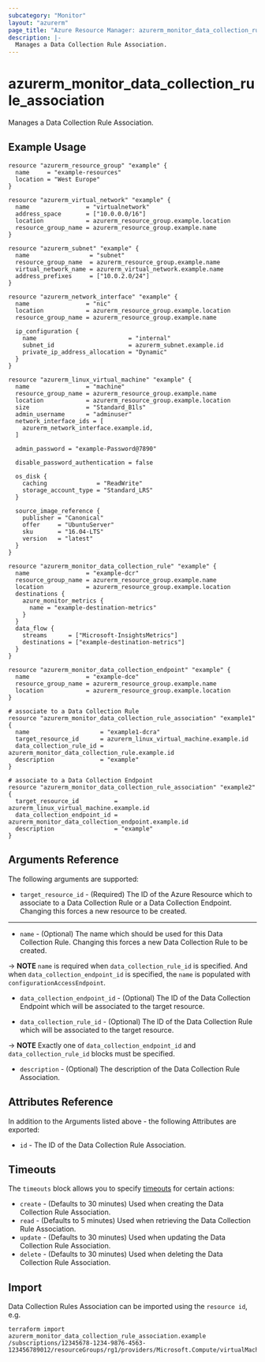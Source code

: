 ```yaml
---
subcategory: "Monitor"
layout: "azurerm"
page_title: "Azure Resource Manager: azurerm_monitor_data_collection_rule_association"
description: |-
  Manages a Data Collection Rule Association.
---
```


# azurerm_monitor_data_collection_rule_association

Manages a Data Collection Rule Association.

## Example Usage

```hcl
resource "azurerm_resource_group" "example" {
  name     = "example-resources"
  location = "West Europe"
}

resource "azurerm_virtual_network" "example" {
  name                = "virtualnetwork"
  address_space       = ["10.0.0.0/16"]
  location            = azurerm_resource_group.example.location
  resource_group_name = azurerm_resource_group.example.name
}

resource "azurerm_subnet" "example" {
  name                 = "subnet"
  resource_group_name  = azurerm_resource_group.example.name
  virtual_network_name = azurerm_virtual_network.example.name
  address_prefixes     = ["10.0.2.0/24"]
}

resource "azurerm_network_interface" "example" {
  name                = "nic"
  location            = azurerm_resource_group.example.location
  resource_group_name = azurerm_resource_group.example.name

  ip_configuration {
    name                          = "internal"
    subnet_id                     = azurerm_subnet.example.id
    private_ip_address_allocation = "Dynamic"
  }
}

resource "azurerm_linux_virtual_machine" "example" {
  name                = "machine"
  resource_group_name = azurerm_resource_group.example.name
  location            = azurerm_resource_group.example.location
  size                = "Standard_B1ls"
  admin_username      = "adminuser"
  network_interface_ids = [
    azurerm_network_interface.example.id,
  ]

  admin_password = "example-Password@7890"

  disable_password_authentication = false

  os_disk {
    caching              = "ReadWrite"
    storage_account_type = "Standard_LRS"
  }

  source_image_reference {
    publisher = "Canonical"
    offer     = "UbuntuServer"
    sku       = "16.04-LTS"
    version   = "latest"
  }
}

resource "azurerm_monitor_data_collection_rule" "example" {
  name                = "example-dcr"
  resource_group_name = azurerm_resource_group.example.name
  location            = azurerm_resource_group.example.location
  destinations {
    azure_monitor_metrics {
      name = "example-destination-metrics"
    }
  }
  data_flow {
    streams      = ["Microsoft-InsightsMetrics"]
    destinations = ["example-destination-metrics"]
  }
}

resource "azurerm_monitor_data_collection_endpoint" "example" {
  name                = "example-dce"
  resource_group_name = azurerm_resource_group.example.name
  location            = azurerm_resource_group.example.location
}

# associate to a Data Collection Rule
resource "azurerm_monitor_data_collection_rule_association" "example1" {
  name                    = "example1-dcra"
  target_resource_id      = azurerm_linux_virtual_machine.example.id
  data_collection_rule_id = azurerm_monitor_data_collection_rule.example.id
  description             = "example"
}

# associate to a Data Collection Endpoint
resource "azurerm_monitor_data_collection_rule_association" "example2" {
  target_resource_id          = azurerm_linux_virtual_machine.example.id
  data_collection_endpoint_id = azurerm_monitor_data_collection_endpoint.example.id
  description                 = "example"
}

```

## Arguments Reference

The following arguments are supported:

* `target_resource_id` - (Required) The ID of the Azure Resource which to associate to a Data Collection Rule or a Data Collection Endpoint. Changing this forces a new resource to be created.

---

* `name` - (Optional) The name which should be used for this Data Collection Rule. Changing this forces a new Data Collection Rule to be created.

-> **NOTE** `name` is required when `data_collection_rule_id` is specified. And when `data_collection_endpoint_id` is specified, the `name` is populated with `configurationAccessEndpoint`.

* `data_collection_endpoint_id` - (Optional) The ID of the Data Collection Endpoint which will be associated to the target resource.

* `data_collection_rule_id` - (Optional) The ID of the Data Collection Rule which will be associated to the target resource.
 
-> **NOTE** Exactly one of `data_collection_endpoint_id` and `data_collection_rule_id` blocks must be specified.

* `description` - (Optional) The description of the Data Collection Rule Association.

## Attributes Reference

In addition to the Arguments listed above - the following Attributes are exported:

* `id` - The ID of the Data Collection Rule Association.

## Timeouts

The `timeouts` block allows you to specify [timeouts](https://www.terraform.io/language/resources/syntax#operation-timeouts) for certain actions:

* `create` - (Defaults to 30 minutes) Used when creating the Data Collection Rule Association.
* `read` - (Defaults to 5 minutes) Used when retrieving the Data Collection Rule Association.
* `update` - (Defaults to 30 minutes) Used when updating the Data Collection Rule Association.
* `delete` - (Defaults to 30 minutes) Used when deleting the Data Collection Rule Association.

## Import

Data Collection Rules Association can be imported using the `resource id`, e.g.

```shell
terraform import azurerm_monitor_data_collection_rule_association.example /subscriptions/12345678-1234-9876-4563-123456789012/resourceGroups/rg1/providers/Microsoft.Compute/virtualMachines/vm1/providers/Microsoft.Insights/dataCollectionRuleAssociations/dca1
```
